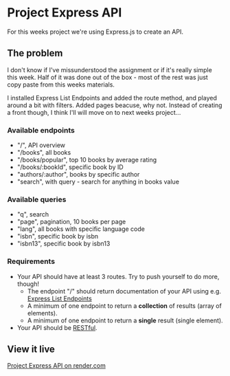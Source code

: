 # Project Express API

For this weeks project we're using Express.js to create an API.

## The problem

I don't know if I've missunderstood the assignment or if it's really simple this week.
Half of it was done out of the box - most of the rest was just copy paste from this weeks materials.

I installed Express List Endpoints and added the route method, and played around a bit with filters.
Added pages beacuse, why not.
Instead of creating a front though, I think I'll will move on to next weeks project...

### Available endpoints

- "/", API overview
- "/books", all books
- "/books/popular", top 10 books by average rating
- "/books/:bookId", specific book by ID
- "authors/:author", books by specific author
- "search", with query - search for anything in books value

### Available queries

- "q", search
- "page", pagination, 10 books per page
- "lang", all books with specific language code
- "isbn", specific book by isbn
- "isbn13", specific book by isbn13

### Requirements

- Your API should have at least 3 routes. Try to push yourself to do more, though!
  - The endpoint "/" should return documentation of your API using e.g. [Express List Endpoints](https://www.npmjs.com/package/express-list-endpoints)
  - A minimum of one endpoint to return a **collection** of results (array of elements).
  - A minimum of one endpoint to return a **single** result (single element).
- Your API should be [RESTful](https://www.notion.so/23473abe980e40aaa932914751055d22?pvs=21).

## View it live

[Project Express API on render.com](https://project-express-api-d6i6.onrender.com)

